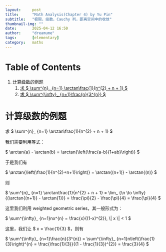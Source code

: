 ```yaml
---
layout:     post
title:      "Math Analysis(Chapter 4) by Yu Pin"
subtitle:   "极限，级数，Cauchy 列，距离空间中的收敛"
thumbnail-img: ""
date:       2025-04-12 16:50
author:     "dreamume"
tags: 		[elementary]
category:   maths
---
```

<head>
    <script src="https://cdn.mathjax.org/mathjax/latest/MathJax.js?config=TeX-AMS-MML_HTMLorMML" type="text/javascript"></script>
    <script type="text/x-mathjax-config">
        MathJax.Hub.Config({
            tex2jax: {
            skipTags: ['script', 'noscript', 'style', 'textarea', 'pre'],
            inlineMath: [['$','$']]
            }
        });
    </script>
</head>

# Table of Contents

1.  [计算级数的例题](#org1ce2a79)
    1.  [求 $ \\sum^{n}_ {n=1} \\arctan\\frac{1}{n^{2} + n + 1} $](#org65c1ff7)
    2.  [求 $ \\sum^{\\infty}_ {n=1}\\frac{n}{3^{n}} $](#orged8f069)


<a id="org1ce2a79"></a>

# 计算级数的例题


<a id="org65c1ff7"></a>

求 $ \\sum^{n}_ {n=1} \\arctan\\frac{1}{n^{2} + n + 1} $

我们需要利用等式：

$ \\arctan{a} - \\arctan{b} = \\arctan{\\left(\\frac{a-b}{1+ab}\\right)} $

于是我们有

$ \\arctan{\\left(\\frac{1}{n^{2}+n+1}\\right)} = \\arctan{(n+1)} - \\arctan{(n)} $

则

$ \\sum^{n}_ {n=1} \\arctan\\frac{1}{n^{2} + n + 1} = \\lim_ {\\n \\to \\infty}{(\\arctan{(n+1)} - \\arctan{1})} = \\frac{\\pi}{2} - \\frac{\\pi}{4} = \\frac{\\pi}{4} $


<a id="orged8f069"></a>

这里我们利用 weighted geometric series，其一般形式为：

$ \sum^{\\infty}_ {n=1}nx^{n} = \\frac{x}{(1-x)^{2}}, \\| x \\| < 1 $

这里，我们让 $ x = \\frac{1}{3} $，则有

$ \\sum^{\\infty}_ {n=1}\\frac{n}{3^{n}} = \\sum^{\\infty}_ {n=1}n\\left(\\frac{1}{3}\\right)^{n} = \\frac{\\frac{1}{3}}{(1 - \\frac{1}{3})^{2}} = \\frac{3}{4} $
